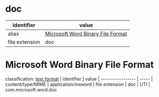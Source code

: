 # doc

| identifier        | value
| ----------------- | -----
| alias             | [Microsoft Word Binary File Format](#microsoft-word-binary-file-format)
| file extension    | doc

# Microsoft Word Binary File Format
classification: [text format](text.md)
| identifier        | value
| ----------------- | -----
| content/type/MIME | application/msword
| file extension    | doc
| UTI               | com.microsoft.word.doc